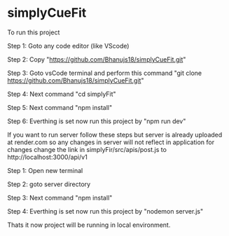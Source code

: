 ﻿# simplyCueFit
To run this project 

Step 1: Goto any code editor (like VScode)

Step 2: Copy "https://github.com/Bhanujs18/simplyCueFit.git"

Step 3: Goto vsCode terminal and perform this command "git clone https://github.com/Bhanujs18/simplyCueFit.git"

Step 4: Next command "cd simplyFit"

Step 5: Next command "npm install"

Step 6: Everthing is set now run this project by "npm run dev" 


If you want to run server follow these steps but server is already uploaded at render.com so any changes in server will not reflect in application
for changes change the link in simplyFir/src/apis/post.js to http://localhost:3000/api/v1 

Step 1: Open new terminal

Step 2: goto server directory

Step 3: Next command "npm install"

Step 4: Everthing is set now run this project by "nodemon server.js" 

Thats it now project will be running in local environment.
